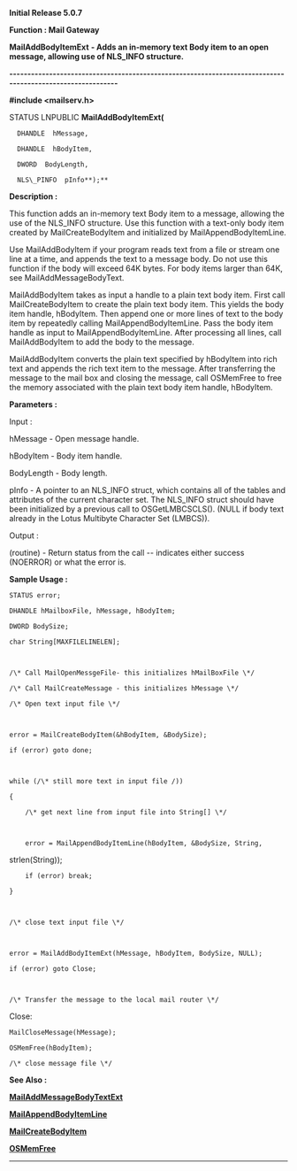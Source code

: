 




<!--
 /\* Font Definitions \*/
 @font-face
 {font-family:Courier;
 panose-1:2 7 4 9 2 2 5 2 4 4;}
@font-face
 {font-family:Helv;
 panose-1:2 11 6 4 2 2 2 3 2 4;}
@font-face
 {font-family:"Cambria Math";
 panose-1:2 4 5 3 5 4 6 3 2 4;}
 /\* Style Definitions \*/
 p.MsoNormal, li.MsoNormal, div.MsoNormal
 {margin-top:0cm;
 margin-right:0cm;
 margin-bottom:8.0pt;
 margin-left:0cm;
 line-height:107%;
 font-size:11.0pt;
 font-family:"Calibri",sans-serif;}
.MsoChpDefault
 {font-size:11.0pt;}
.MsoPapDefault
 {margin-bottom:8.0pt;
 line-height:107%;}
 /\* Page Definitions \*/
 @page WordSection1
 {size:612.0pt 792.0pt;
 margin:72.0pt 72.0pt 72.0pt 72.0pt;}
div.WordSection1
 {page:WordSection1;}
-->




**Initial Release 5.0.7**



**Function : Mail Gateway**



**MailAddBodyItemExt** **- Adds an
in-memory text Body item to an open message, allowing use of NLS\_INFO
structure.**


**----------------------------------------------------------------------------------------------------------**



**#include <mailserv.h>**



STATUS
LNPUBLIC **MailAddBodyItemExt(**  

      DHANDLE  hMessage,  

      DHANDLE  hBodyItem,  

      DWORD  BodyLength,  

      NLS\_PINFO  pInfo**);**



**Description :**



This
function adds an in-memory text Body item to a message, allowing the use of the
NLS\_INFO structure.  Use this function with a text-only body item created by
MailCreateBodyItem and initialized by MailAppendBodyItemLine.  

  

Use MailAddBodyItem if your program reads text from a file or stream one line
at a time, and appends the text to a message body. Do not use this function if
the body will exceed 64K bytes.  For body items larger than 64K, see
MailAddMessageBodyText.  

  

MailAddBodyItem takes as input a handle to a plain text body item.  First call
MailCreateBodyItem to create the plain text body item. This yields the body
item handle, hBodyItem.  Then append one or more lines of text to the body item
by repeatedly calling MailAppendBodyItemLine. Pass the body item handle as
input to MailAppendBodyItemLine.  After processing all lines, call
MailAddBodyItem to add the body to the message.   

  

MailAddBodyItem converts the plain text specified by hBodyItem into rich text
and appends the rich text item to the message. After transferring the message
to the mail box and closing the message, call OSMemFree to free the memory
associated with the plain text body item handle, hBodyItem.


 


**Parameters :**



Input :  

hMessage  -  Open message handle.  

  

hBodyItem  -  Body item handle.  

  

BodyLength  -  Body length.  

  

pInfo  -  A pointer to an NLS\_INFO struct, which contains all of the tables and
attributes of the current character set. The NLS\_INFO struct should have been
initialized by a previous call to OSGetLMBCSCLS().  (NULL if body text already
in the Lotus Multibyte Character Set (LMBCS)).  

  




Output :  

(routine)  -  Return status from the call -- indicates either success (NOERROR)
or what the error is.  

  

  




 **Sample Usage :**


    STATUS error;   

    DHANDLE hMailboxFile, hMessage, hBodyItem;  

    DWORD BodySize;  

    char String[MAXFILELINELEN];  

  

    /\* Call MailOpenMessgeFile- this initializes hMailBoxFile \*/  

    /\* Call MailCreateMessage - this initializes hMessage \*/  

    /\* Open text input file \*/  

  

    error = MailCreateBodyItem(&hBodyItem, &BodySize);  

    if (error) goto done;  

  

    while (/\* still more text in input file /))  

    {  

        /\* get next line from input file into String[] \*/  

  

        error = MailAppendBodyItemLine(hBodyItem, &BodySize, String,
strlen(String));  

        if (error) break;  

    }  

  

    /\* close text input file \*/  

  

    error = MailAddBodyItemExt(hMessage, hBodyItem, BodySize, NULL);  

    if (error) goto Close;  

  

    /\* Transfer the message to the local mail router \*/  

Close:  

    MailCloseMessage(hMessage);  

    OSMemFree(hBodyItem);  

    /\* close message file \*/


 


 **See Also :**


**[MailAddMessageBodyTextExt](MailAddMessageBodyTextExt.md)**


**[MailAppendBodyItemLine](MailAppendBodyItemLine.md)**


**[MailCreateBodyItem](MailCreateBodyItem.md)**


**[OSMemFree](OSMemFree.md)**



----------------------------------------------------------------------------------------------------------


 





